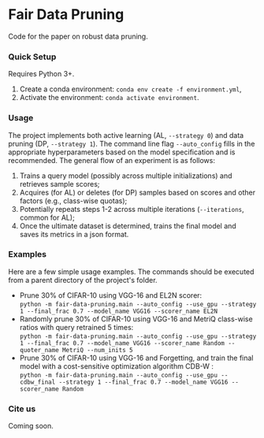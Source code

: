 # Fair Data Pruning

Code for the paper on robust data pruning.

### Quick Setup
Requires Python 3+.
1. Create a conda environment: ```conda env create -f environment.yml```,
2. Activate the environment: ```conda activate environment```.

### Usage
The project implements both active learning (AL, ```--strategy 0```) and data pruning (DP, ```--strategy 1```).
The command line flag ```--auto_config``` fills in the appropriate hyperparameters based on the model specification and is recommended. The general flow of an experiment is as follows:
1. Trains a query model (possibly across multiple initializations) and retrieves sample scores;
2. Acquires (for AL) or deletes (for DP) samples based on scores and other factors (e.g., class-wise quotas); 
3. Potentially repeats steps 1-2 across multiple iterations (```--iterations```, common for AL);
4. Once the ultimate dataset is determined, trains the final model and saves its metrics in a json format.  

### Examples
Here are a few simple usage examples. The commands should be executed from a parent directory of the project's folder.<br/>
- Prune 30% of CIFAR-10 using VGG-16 and EL2N scorer:<br/>
```python -m fair-data-pruning.main --auto_config --use_gpu --strategy 1 --final_frac 0.7 --model_name VGG16 --scorer_name EL2N```<br/>
- Randomly prune 30% of CIFAR-10 using VGG-16 and MetriQ class-wise ratios with query retrained 5 times:<br/>
```python -m fair-data-pruning.main --auto_config --use_gpu --strategy 1 --final_frac 0.7 --model_name VGG16 --scorer_name Random --quoter_name MetriQ --num_inits 5```<br/>
- Prune 30% of CIFAR-10 using VGG-16 and Forgetting, and train the final model with a cost-sensitive optimization algorithm CDB-W :<br/>
```python -m fair-data-pruning.main --auto_config --use_gpu --cdbw_final --strategy 1 --final_frac 0.7 --model_name VGG16 --scorer_name Random```<br/>

### Cite us
Coming soon.
